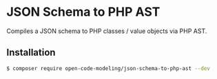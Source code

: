# JSON Schema to PHP AST

Compiles a JSON schema to PHP classes / value objects via PHP AST.

## Installation

```bash
$ composer require open-code-modeling/json-schema-to-php-ast --dev
```

